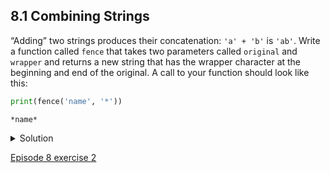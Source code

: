 ## 8.1 Combining Strings

“Adding” two strings produces their concatenation: ```'a' + 'b'``` is ```'ab'```. Write a function called ```fence``` that takes two parameters called ```original``` and ```wrapper``` and returns a new string that has the wrapper character at the beginning and end of the original. A call to your function should look like this:

```python
print(fence('name', '*'))
```

```console
*name*
```

<details>
  <summary>
    Solution
  </summary>

<pre>
def fence(original, wrapper):
  return wrapper + original + wrapper
</pre>
 
</details>

[Episode 8 exercise 2](episode8_ex2.md)
